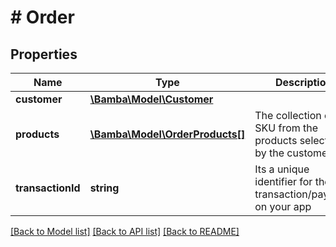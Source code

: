 # # Order

## Properties

Name | Type | Description | Notes
------------ | ------------- | ------------- | -------------
**customer** | [**\Bamba\Model\Customer**](Customer.md) |  |
**products** | [**\Bamba\Model\OrderProducts[]**](OrderProducts.md) | The collection of SKU from the products selected by the customer | [optional]
**transactionId** | **string** | Its a unique identifier for the transaction/payment on your app |

[[Back to Model list]](../../README.md#models) [[Back to API list]](../../README.md#endpoints) [[Back to README]](../../README.md)
